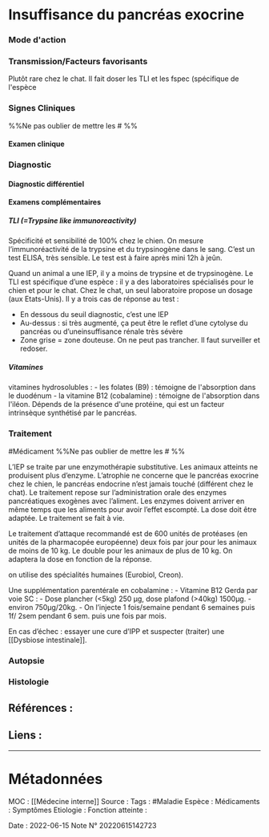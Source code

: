 # Insuffisance du pancréas exocrine
### Mode d'action
### Transmission/Facteurs favorisants
Plutôt rare chez le chat. Il fait doser les TLI et les fspec (spécifique de l'espèce
### Signes Cliniques
%%Ne pas oublier de mettre les # %%
#### Examen clinique
### Diagnostic
#### Diagnostic différentiel
#### Examens complémentaires

##### TLI (=Trypsine like immunoreactivity) 
Spécificité et sensibilité de 100% chez le chien. On mesure l’immunoréactivité de la trypsine et du trypsinogène dans le sang. C’est un test ELISA, très sensible. Le test est à faire après mini 12h à jeûn.

Quand un animal a une IEP, il y a moins de trypsine et de trypsinogène.
Le TLI est spécifique d’une espèce : il y a des laboratoires spécialisés pour le chien et pour le chat. Chez le chat, un seul laboratoire propose un dosage (aux Etats-Unis).
 Il y a trois cas de réponse au test :
- En dessous du seuil diagnostic, c’est une IEP
- Au-dessus : si très augmenté, ça peut être le reflet d’une cytolyse du pancréas ou d’uneinsuffisance rénale très sévère
- Zone grise = zone douteuse. On ne peut pas trancher. Il faut surveiller et redoser.

##### Vitamines
vitamines hydrosolubles : 
	- les folates (B9) : témoigne de l'absorption dans le duodénum
	- la vitamine B12 (cobalamine) : témoigne de l'absorption dans l'iléon. Dépends de la présence d'une protéine, qui est un facteur intrinsèque synthétisé par le pancréas.

### Traitement 
#Médicament 
%%Ne pas oublier de mettre les # %% 

L’IEP se traite par une enzymothérapie substitutive. Les animaux atteints ne produisent plus d’enzyme. L’atrophie ne concerne que le pancréas exocrine chez le chien, le pancréas endocrine n’est jamais touché (différent chez le chat). Le traitement repose sur l’administration orale des enzymes pancréatiques exogènes avec l’aliment. Les enzymes doivent arriver en même temps que les aliments pour avoir l’effet escompté. La dose doit être adaptée. Le traitement se fait à vie.

Le traitement d’attaque recommandé est de 600 unités de protéases (en unités de la pharmacopée européenne) deux fois par jour pour les animaux de moins de 10 kg. Le double pour les animaux de plus de 10 kg. On adaptera la dose en fonction de la réponse.

on utilise des spécialités humaines (Eurobiol, Creon).

Une supplémentation parentérale en cobalamine :
	- Vitamine B12 Gerda  par voie SC :
		- Dose plancher (<5kg) 250 μg, dose plafond (>40kg) 1500μg. 
		- environ 750μg/20kg. 
		- On l’injecte 1 fois/semaine pendant 6 semaines puis 1f/ 2sem pendant 6 sem.
puis une fois par mois.

En cas d’échec : essayer une cure d’IPP et suspecter (traiter) une [[Dysbiose intestinale]].

### Autopsie
### Histologie

## Références :
>
 

## Liens :



***

# Métadonnées
MOC : [[Médecine interne]] 
Source :
Tags : #Maladie 
	Espèce :
	Médicaments :
	Symptômes
	Etiologie :
	Fonction atteinte :
	
Date : 2022-06-15
Note N° 20220615142723
